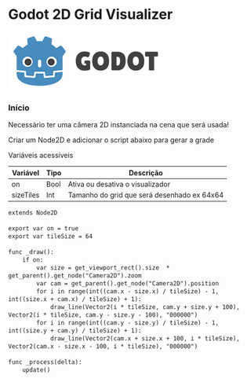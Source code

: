 # Godot 2D Grid Visualizer


<p align="center">

![GodotImage](./imagens/godot_icon.png)

</p>



### Início

Necessário ter uma câmera 2D instanciada na cena que será usada!

Criar um Node2D e adicionar o script abaixo para gerar a grade



Variáveis acessíveis

| Variável  | Tipo | Descrição                                   |
| --------- | ---- | ------------------------------------------- |
| on        | Bool | Ativa ou desativa o visualizador            |
| sizeTiles | Int  | Tamanho do grid que será desenhado ex 64x64 |



```gscript
extends Node2D

export var on = true
export var tileSize = 64

func _draw():
	if on: 
		var size = get_viewport_rect().size  * get_parent().get_node("Camera2D").zoom
		var cam = get_parent().get_node("Camera2D").position
		for i in range(int((cam.x - size.x) / tileSize) - 1, int((size.x + cam.x) / tileSize) + 1):
			draw_line(Vector2(i * tileSize, cam.y + size.y + 100), Vector2(i * tileSize, cam.y - size.y - 100), "000000")
		for i in range(int((cam.y - size.y) / tileSize) - 1, int((size.y + cam.y) / tileSize) + 1):
			draw_line(Vector2(cam.x + size.x + 100, i * tileSize), Vector2(cam.x - size.x - 100, i * tileSize), "000000")

func _process(delta):
	update()

```


 